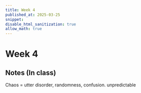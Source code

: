 ```yaml
---
title: Week 4
published_at: 2025-03-25
snippet:
disable_html_sanitization: true
allow_math: true
---
```


# Week 4

## Notes (In class)

Chaos = utter disorder, randomness, confusion. unpredictable
